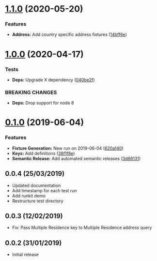 # [1.1.0](https://github.com/ideal-postcodes/api-fixtures/compare/1.0.0...1.1.0) (2020-05-20)


### Features

* **Address:** Add country specific address fixtures ([14bff6e](https://github.com/ideal-postcodes/api-fixtures/commit/14bff6e))

# [1.0.0](https://github.com/ideal-postcodes/api-fixtures/compare/0.1.0...1.0.0) (2020-04-17)


### Tests

* **Deps:** Upgrade X dependency ([040be2f](https://github.com/ideal-postcodes/api-fixtures/commit/040be2f))


### BREAKING CHANGES

* **Deps:** Drop support for node 8

# [0.1.0](https://github.com/ideal-postcodes/api-fixtures/compare/0.0.4...0.1.0) (2019-06-04)


### Features

* **Fixture Generation:** New run on 2019-06-04 ([620a140](https://github.com/ideal-postcodes/api-fixtures/commit/620a140))
* **Keys:** Add definitions ([38f1f8e](https://github.com/ideal-postcodes/api-fixtures/commit/38f1f8e))
* **Semantic Release:** Add automated semantic releases ([3d66131](https://github.com/ideal-postcodes/api-fixtures/commit/3d66131))

## 0.0.4 (25/03/2019)

- Updated documentation
- Add timestamp for each test run
- Add runkit demo
- Restructure test directory

## 0.0.3 (12/02/2019)

- Fix: Pass Multiple Residence key to Multiple Residence address query

## 0.0.2 (31/01/2019)

- Initial release
